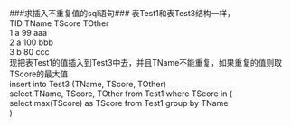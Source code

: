 ###求插入不重复值的sql语句###
表Test1和表Test3结构一样，  
TID TName TScore TOther  
1 a 99 aaa  
2 a 100 bbb  
3 b 80 ccc  
现把表Test1的值插入到Test3中去，并且TName不能重复，如果重复的值则取TScore的最大值  
insert into Test3 (TName, TScore, TOther)   
select TName, TScore, TOther  from   Test1  where TScore  in (  
select max(TScore) as TScore   from   Test1   group   by   TName  
)  